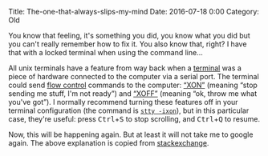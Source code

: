 Title: The-one-that-always-slips-my-mind
Date: 2016-07-18 0:00
Category: Old

You know that feeling, it's something you did, you know what you did but you can't really remember how to fix it. You also know that, right? I have that with a locked terminal when using the command line...

All unix terminals have a feature from way back when a [terminal](http://en.wikipedia.org/wiki/Teleprinter) was a piece of hardware connected to the computer via a serial port. The terminal could send [flow control](http://en.wikipedia.org/wiki/Flow_control#Transmit_flow_control) commands to the computer: [“XON”](http://en.wikipedia.org/wiki/XON/XOFF) (meaning “stop sending me stuff, I'm not ready”) and [“XOFF”](http://en.wikipedia.org/wiki/XON/XOFF) (meaning “ok, throw me what you've got”). I normally recommend turning these features off in your terminal configuration (the command is [`stty -ixon`](http://en.wikipedia.org/wiki/Stty)), but in this particular case, they're useful: press <kbd>Ctrl</kbd>+<kbd>S</kbd> to stop scrolling, and <kbd>Ctrl</kbd>+<kbd>Q</kbd> to resume.

Now, this will be happening again. But at least it will not take me to google again. The above explanation is copied from [stackexchange](http://unix.stackexchange.com/questions/13404/how-do-i-kill-1-gnome-terminal-window/13408#13408).
